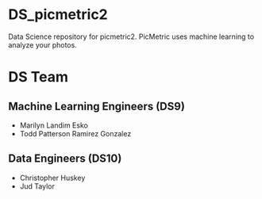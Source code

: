 # DS_picmetric2
Data Science repository for picmetric2. PicMetric uses machine learning to analyze your photos.

# DS Team

## Machine Learning Engineers (DS9)
- Marilyn Landim Esko
- Todd Patterson Ramirez Gonzalez

## Data Engineers (DS10)
- Christopher Huskey
- Jud Taylor

